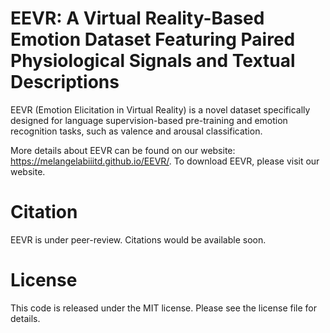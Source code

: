 # EEVR: A Virtual Reality-Based Emotion Dataset Featuring Paired Physiological Signals and Textual Descriptions

EEVR (Emotion Elicitation in Virtual Reality) is a novel dataset specifically designed for language supervision-based pre-training and emotion recognition tasks, such as valence and arousal classification. 

More details about EEVR can be found on our website: https://melangelabiiitd.github.io/EEVR/.
To download EEVR, please visit our website.

# Citation

EEVR is under peer-review. Citations would be available soon.

# License

This code is released under the MIT license. Please see the license file for details.
